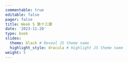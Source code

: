 ```yaml
---
commentable: true
editable: false
pager: false
title: Week 5 第十三課
date: '2023-11-20'
type: book
slides:
  theme: black # Reveal JS theme name
  highlight_style: dracula # Highlight JS theme name
weight: 5
---
```

